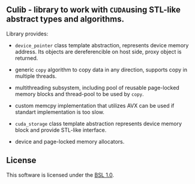 ## Culib - library to work with `CUDA`using STL-like abstract types and algorithms.

Library provides:

- `device_pointer` class template abstraction, represents device memory address.
Its objects are dereferencible on host side, proxy object is returned.

- generic `copy` algorithm to copy data in any direction, supports copy in multiple threads.

- multithreading subsystem, including pool of reusable page-locked memory blocks and thread-pool to be used by `copy`.

- custom memcpy implementation that utilizes AVX can be used if standart implementation is too slow.

- `cuda_storage` class template abstraction represents device memory block and provide STL-like interface.

- device and page-locked memory allocators.

## License
This software is licensed under the [BSL 1.0](LICENSE.txt).